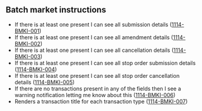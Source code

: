 ## Batch market instructions

- If there is at least one present I can see all submission details (<a name="1114-BMKI-001" href="#1114-BMKI-001">1114-BMKI-001</a>)
- If there is at least one present I can see all amendment details (<a name="1114-BMKI-002" href="#1114-BMKI-002">1114-BMKI-002</a>)
- If there is at least one present I can see all cancellation details (<a name="1114-BMKI-003" href="#1114-BMKI-003">1114-BMKI-003</a>)
- If there is at least one present I can see all stop order submission details (<a name="1114-BMKI-004" href="#1114-BMKI-004">1114-BMKI-004</a>)
- If there is at least one present I can see all stop order cancellation details (<a name="1114-BMKI-005" href="#1114-BMKI-005">1114-BMKI-005</a>)
- If there are no transactions present in any of the fields then I see a warning notification letting me know about this (<a name="1114-BMKI-006" href="#1114-BMKI-006">1114-BMKI-006</a>)
- Renders a transaction title for each transaction type (<a name="1114-BMKI-007" href="#1114-BMKI-007">1114-BMKI-007</a>)
